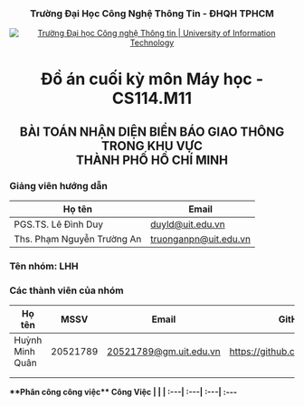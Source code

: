 <h3 align="center" font-size= 14px;><b>Trường Đại Học Công Nghệ Thông Tin - ĐHQH TPHCM</b></h3>

<p align="center">
  <a href="https://www.uit.edu.vn/" title="Trường Đại học Công nghệ Thông tin" style="border: 5;">
    <img src="https://i.imgur.com/WmMnSRt.png" alt="Trường Đại học Công nghệ Thông tin | University of Information Technology">
  </a>
</p>
<h1 align="center"><b>Đồ án cuối kỳ môn Máy học - CS114.M11</b></h1>
<h2 align="center"><b>BÀI TOÁN NHẬN DIỆN BIỂN BÁO GIAO THÔNG TRONG KHU VỰC <br>THÀNH PHỐ HỒ CHÍ MINH
 </br></h2>

### Giảng viên hướng dẫn

Họ tên | Email
--- | --- 
PGS.TS. Lê Đình Duy | duyld@uit.edu.vn
Ths. Phạm Nguyễn Trường An | truonganpn@uit.edu.vn

### Tên nhóm: LHH
### Các thành viên của nhóm
Họ tên | MSSV | Email | GitHub
--- | --- | -- | --
Huỳnh Minh Quân | 20521789 | 20521789@gm.uit.edu.vn | https://github.com/20521789
|||
||| 
</p>
<a name="phancong"></a>
**Phân công công việc**
Công Việc | | |
:---| :---| :---| :---
